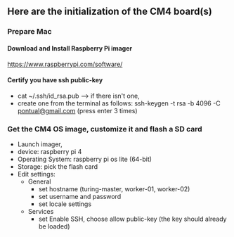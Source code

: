 ## Here are the initialization of the CM4 board(s)

### Prepare Mac
#### Download and Install Raspberry Pi imager
https://www.raspberrypi.com/software/
#### Certify you have ssh public-key
- cat ~/.ssh/id_rsa.pub  --> if there isn't one,
- create one from the terminal as follows:
  ssh-keygen -t rsa -b 4096 -C pontual@gmail.com (press enter 3 times)


### Get the CM4 OS image, customize it and flash a SD card
- Launch imager,
- device: raspberry pi 4
- Operating System: raspberry pi os lite (64-bit)
- Storage: pick the flash card
- Edit settings:
  - General   
    - set hostname (turing-master, worker-01, worker-02)
    - set username and password
    - set locale settings
  - Services
    - set Enable SSH, choose allow public-key (the key should already be loaded)
